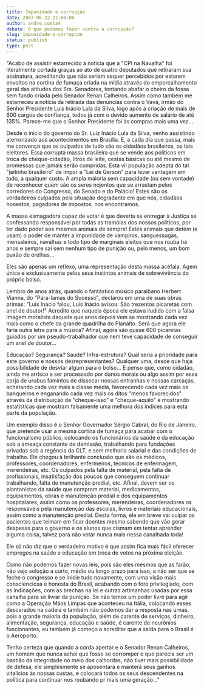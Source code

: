 ```yaml
---
title: Impunidade e corrupção
date: 2007-06-22 21:00:00
author: andre.costa4
debate: O que podemos fazer contra a corrupção?
slug: impunidade-e-corrupcao
status: publish 
type: post
---
```


"Acabo de assistir estarrecido à notícia que a "CPI na Navalha" foi literalmente cortada graças ao ato de quatro deputados que retiraram sua assinatura, acreditando que não seriam sequer percebidos por estarem envoltos na cortina de fumaça criada na mídia através do emporcalhamento geral das atitudes dos Srs. Senadores, tentando abafar o cheiro da fossa sem fundo criada pelo Senador Renan Calheiros. Assim como também me estarreceu a notícia da retirada das denúncias contra o Vavá, irmão do Senhor Presidente Luis Inácio Lula da Silva, logo após a criação de mais de 600 cargos de confiança, todos já com o devido aumento de salário de até 135%. Parece-me que o Senhor Presidente foi às compras mais uma vez...  

Desde o início do governo do Sr. Luiz Inácio Lula da Silva, venho assistindo aterrorizado aos acontecimentos em Brasília. E, a cada dia que passa, mais me convenço que os culpados de tudo são os cidadãos brasileiros, os tais eleitores. Essa corrupta massa brasileira que se vende aos políticos em troca de cheque-cidadão, litros de leite, cestas básicas ou até mesmo de promessas que jamais serão cumpridas. Esta vil população adepta do tal "jeitinho brasileiro" de impor a "Lei de Gerson" para levar vantagem em tudo, a qualquer custo. A ampla maioria sem capacidade (ou sem vontade) de reconhecer quem são os seres nojentos que se arrastam pelos corredores do Congresso, do Senado e do Palácio! Estes são os verdadeiros culpados pela situação degradante em que nós, cidadãos honestos, pagadores de impostos, nos encontramos.   

A massa esmagadora capaz de votar é que deveria se entregar à Justiça se confessando responsável por todas as tramóias dos nossos políticos, por ter dado poder aos mesmos animais de sempre! Estes animais que detém (e usam) o poder de manter a impunidade de vampiros, sanguessugas, mensaleiros, navalhas e todo tipo de marginais eleitos que nos rouba há anos e sempre sai sem nenhum tipo de punição ou, pelo menos, um bom puxão de orelhas...  

Eles são apenas um reflexo, uma representação desta massa acéfala. Agem única e exclusivamente pelos seus instintos animais de sobrevivência do próprio bolso.  

Lembro de anos atrás, quando o fantástico músico paraibano Herbert Vianna, do "Pára-lamas do Sucesso", declarou em uma de suas obras primas: "Luis Inácio falou, Luis Inácio avisou: São trezentos picaretas com anel de doutor!" Acredito que naquela época ele estava iludido com a falsa imagem moralista daquele que anos depois vem se mostrando cada vez mais como o chefe da grande quadrilha do Planalto. Será que agora ele faria outra letra para a música? Afinal, agora são quase 600 picaretas guiados por um pseudo-trabalhador que nem teve capacidade de conseguir um anel de doutor...   

Educação? Segurança? Saúde? Infra-estrutura? Qual seria a prioridade para este governo e nossos desrepresentantes? Qualquer uma, desde que haja possibilidade de desviar algum para o bolso... E penso que, como cidadão, ainda me arrisco a ser processado por danos morais ou algo assim por essa corja de urubus famintos de dissecar nossas entranhas e nossas carcaças, achatando cada vez mais a classe média, favorecendo cada vez mais os banqueiros e enganando cada vez mais os ditos "menos favorecidos" através da distribuição de "cheque-isso" e "cheque-aquilo" e mostrando estatísticas que mostram falsamente uma melhora dos índices para esta parte da população.  

Um exemplo disso é o Senhor Governador Sérgio Cabral, do Rio de Janeiro, que pretende usar a mesma cortina de fumaça para acabar com o funcionalismo público, colocando os funcionários da saúde e da educação sob a ameaça constante de demissão, trabalhando para fundações privadas sob a regência da CLT, e sem melhoria salarial e das condições de trabalho. Ele chegou à brilhante conclusão que são os médicos, professores, coordenadores, enfermeiros, técnicos de enfermagem, merendeiras, etc. Os culpados pela falta de material, pela falta de profissionais, insatisfação dos poucos que conseguem continuar trabalhando, falta de manutenção predial, etc. Afinal, devem ser os plantonistas da saúde que compram material, medicamentos, equipamentos, obras e manutenção predial e dos equipamentos hospitalares, assim como os professores, merendeiras, coordenadores os responsáveis pela manutenção das escolas, livros e materiais educacionais, assim como a manutenção predial. Desta forma, ele em breve vai culpar os pacientes que teimam em ficar doentes mesmo sabendo que vão gerar despesas para o governo e os alunos que cismam em tentar aprender alguma coisa, talvez para não votar nunca mais nessa canalhada toda!  

Ele só não diz que o verdadeiro motivo é que assim fica mais fácil oferecer empregos na saúde e educação em troca de votos na próxima eleição.  

Como não podemos fazer novas leis, pois são eles mesmos que as farão, não vejo solução a curto, médio ou longo prazo para isso, a não ser que se feche o congresso e se inicie tudo novamente, com uma visão mais conscienciosa e honesta do Brasil, acabando com o foro privilegiado, com as indicações, com as brechas na lei e outras artimanhas usadas por essa canalha para se livrar da punição. Se não temos um poder livre para agir como a Operação Mãos Limpas que aconteceu na Itália, colocando esses descarados na cadeia e também não podemos dar a resposta nas urnas, pois a grande maioria da população, além de carente de serviços, dinheiro, alimentação, segurança, educação e saúde, é carente de neurônios funcionantes, eu também já começo a acreditar que a saída para o Brasil é o Aeroporto.  

Tenho certeza que quando a corda apertar e o Senador Renan Calheiros, um homem que nunca achei que fosse se corromper e que parecia ser um bastião da integridade no meio dos calhordas, não tiver mais possibilidade de defesa, ele simplesmente se aposentará e manterá seus ganhos vitalícios às nossas custas, e colocará todos os seus descendentes na política para continuar nos roubando pr mais uma geração..."
